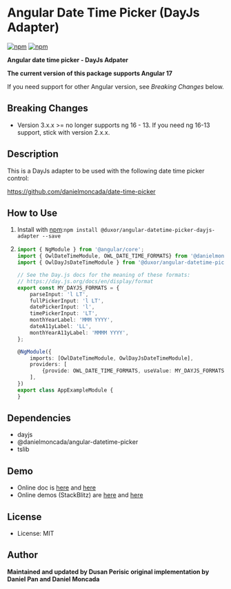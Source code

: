 Angular Date Time Picker (DayJs Adapter)
========================

[![npm](https://img.shields.io/npm/v/@danielmoncada/angular-datetime-picker-dayjs-adapter.svg?maxAge=2592000?style=flat-square)](https://www.npmjs.com/package/@danielmoncada/angular-datetime-picker-dayjs-adapter)
[![npm](https://img.shields.io/npm/dm/@danielmoncada/angular-datetime-picker-dayjs-adapter.svg)](https://www.npmjs.com/package/@danielmoncada/angular-datetime-picker-dayjs-adapter)

**Angular date time picker - DayJs Adpater**

**The current version of this package supports Angular 17**

If you need support for other Angular version, see *Breaking Changes* below.

Breaking Changes
-------
- Version 3.x.x >= no longer supports ng 16 - 13. If you need ng 16-13 support, stick with version 2.x.x.

Description
-------
This is a DayJs adapter to be used with the following date time picker control:

https://github.com/danielmoncada/date-time-picker

How to Use
-------

 1. Install with [npm](https://www.npmjs.com):`npm install @duxor/angular-datetime-picker-dayjs-adapter --save`
 2. 
    ```typescript
    import { NgModule } from '@angular/core';
    import { OwlDateTimeModule, OWL_DATE_TIME_FORMATS} from '@danielmoncada/angular-datetime-picker';
    import { OwlDayJsDateTimeModule } from '@duxor/angular-datetime-picker-dayjs-adapter';

    // See the Day.js docs for the meaning of these formats:
    // https://day.js.org/docs/en/display/format
    export const MY_DAYJS_FORMATS = {
        parseInput: 'l LT',
        fullPickerInput: 'l LT',
        datePickerInput: 'l',
        timePickerInput: 'LT',
        monthYearLabel: 'MMM YYYY',
        dateA11yLabel: 'LL',
        monthYearA11yLabel: 'MMMM YYYY',
    };

    @NgModule({
        imports: [OwlDateTimeModule, OwlDayJsDateTimeModule],
        providers: [
            {provide: OWL_DATE_TIME_FORMATS, useValue: MY_DAYJS_FORMATS},
        ],
    })
    export class AppExampleModule {
    }
    ```

Dependencies
-------
- dayjs
- @danielmoncada/angular-datetime-picker
- tslib

Demo
-------
- Online doc is [here](https://daniel-projects.firebaseapp.com/owlng/date-time-picker) and [here](https://danielykpan.github.io/date-time-picker/)
- Online demos (StackBlitz) are [here](https://stackblitz.com/edit/angular-vvp849) and [here](https://stackblitz.com/edit/angular-i7ykf5)

License
-------
* License: MIT

Author
-------
**Maintained and updated by Dusan Perisic original implementation by Daniel Pan and Daniel Moncada**
